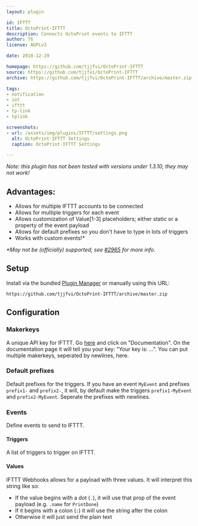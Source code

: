 ```yaml
---
layout: plugin

id: IFTTT
title: OctoPrint-IFTTT
description: Connects OctoPrint events to IFTTT
author: T6
license: AGPLv3

date: 2018-12-29

homepage: https://github.com/tjjfvi/OctoPrint-IFTTT
source: https://github.com/tjjfvi/OctoPrint-IFTTT
archive: https://github.com/tjjfvi/OctoPrint-IFTTT/archive/master.zip

tags:
- notification
- iot
- ifttt
- tp-link
- tplink

screenshots:
- url: /assets/img/plugins/IFTTT/settings.png
  alt: OctoPrint-IFTTT Settings
  caption: OctoPrint-IFTTT Settings

---
```


*Note: this plugin has not been tested with versions under 1.3.10; they may not work!*

## Advantages:
 - Allows for multiple IFTTT accounts to be connected
 - Allows for multiple triggers for each event
 - Allows customization of Value[1-3] placeholders; either static or a property of the event payload
 - Allows for default prefixes so you don't have to type in lots of triggers
 - Works with custom events!_*_

_*May not be (officially) supported; see [#2965](https://github.com/foosel/OctoPrint/issues/2965) for more info._

## Setup

Install via the bundled [Plugin Manager](https://github.com/foosel/OctoPrint/wiki/Plugin:-Plugin-Manager)
or manually using this URL:

    https://github.com/tjjfvi/OctoPrint-IFTTT/archive/master.zip

## Configuration

### Makerkeys
A unique API key for IFTTT. Go [here](https://ifttt.com/maker_webhooks) and click on "Documentation". On the documentation page it will tell you your key: "Your key is: ...". You can put multiple makerkeys, seperated by newlines, here.

### Default prefixes
Default prefixes for the triggers. If you have an event `MyEvent` and prefixes `prefix1-` and `prefix2-`, it will, by default make the triggers `prefix1-MyEvent` and `prefix2-MyEvent`. Seperate the prefixes with newlines.

### Events
Define events to send to IFTTT.

#### Triggers
A list of triggers to trigger on IFTTT.

#### Values
IFTTT Webhooks allows for a payload with three values. It will interpret this string like so:
 - If the value begins with a dot (`.`), it will use that prop of the event payload (e.g. `.name` for `PrintDone`)
 - If it begins with a colon (`:`) it will use the string after the colon
 - Otherwise it will just send the plain text
